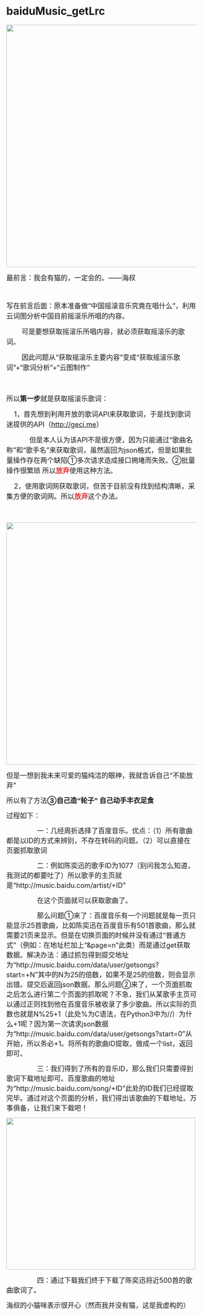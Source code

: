 # baiduMusic_getLrc
<p>
	<img src="http://www.wicos.me/wp-content/uploads/2018/02/2018021922204471-821x640.jpg" alt="" width="821" height="640" class="aligncenter size-large wp-image-395" /> 
</p>
<p>
	<span style="font-size:18px;">最前言：我会有猫的，一定会的。——海叔</span> 
</p>
<p>
	<span style="font-size:18px;"><br />
</span> 
</p>
<p>
	<span style="font-size:18px;line-height:27px;">写在前言后面：原本准备做“中国摇滚音乐究竟在唱什么”，利用云词图分析中国目前摇滚乐所唱的内容。</span> 
</p>
<p>
	<span style="font-size:18px;line-height:27px;">&nbsp;&nbsp;&nbsp;&nbsp;&nbsp; &nbsp; 可是要想获取摇滚乐所唱内容，就必须获取摇滚乐的歌词。<br />
</span> 
</p>
<p>
	<span style="font-size:18px;line-height:27px;">&nbsp;&nbsp;&nbsp;&nbsp;&nbsp; &nbsp; 因此问题从“获取摇滚乐主要内容”变成“获取摇滚乐歌词”+“歌词分析”+“云图制作”<br />
</span> 
</p>
<p>
	<span style="font-size:18px;line-height:27px;"><br />
</span> 
</p>
<p>
	<span style="font-size:18px;line-height:27px;">所以<strong>第一步</strong>就是获取摇滚乐歌词：</span> 
</p>
<p>
	<span style="font-size:18px;line-height:27px;">&nbsp; &nbsp; 1，首先想到利用开放的歌词API来获取歌词，于是找到歌词迷提供的API（<a href="http://geci.me" target="_blank">http://geci.me</a>）</span> 
</p>
<p>
	<span style="font-size:18px;line-height:27px;">&nbsp;&nbsp;&nbsp;&nbsp;&nbsp; &nbsp; &nbsp;&nbsp;&nbsp;&nbsp;但是本人认为该API不是很方便，因为只能通过“歌曲名称”和“歌手名”来获取歌词，虽然返回为json格式，但是如果批量操作存在两个缺陷①多次请求造成接口拥堵而失败。②批量操作很繁琐 所以<span style="color:#E53333;"><strong>放弃</strong></span>使用这种方法。<br />
</span> 
</p>
<p>
	<span style="font-size:18px;line-height:27px;">&nbsp; &nbsp; 2，使用歌词网获取歌词，但苦于目前没有找到结构清晰，采集方便的歌词网。所以<span style="color:#E53333;"><strong>放弃</strong></span>这个办法。<br />
</span> 
</p>
<p>
	<span style="font-size:18px;line-height:27px;"><br />
</span> 
</p>
<p>
	<img src="http://www.wicos.me/wp-content/uploads/2018/02/2018021923110879-640x640.png" alt="" width="640" height="640" class="aligncenter size-large wp-image-396" /> 
</p>
<p>
	<span style="font-size:18px;">但是一想到我未来可爱的猫纯洁的眼神，我就告诉自己“不能放弃”</span> 
</p>
<p>
	<span style="font-size:18px;">所以有了方法<strong>③自己造“轮子” 自己动手丰衣足食&nbsp;</strong></span> 
</p>
<p>
	<span style="font-size:18px;">过程如下：</span> 
</p>
<p>
	<span style="font-size:18px;">&nbsp;&nbsp;&nbsp;&nbsp;&nbsp;&nbsp;&nbsp;&nbsp;&nbsp;&nbsp;&nbsp;&nbsp;&nbsp;&nbsp;&nbsp;&nbsp;一：几经周折选择了百度音乐。优点：（1）所有歌曲都是以ID的方式来辨别，不存在转码的问题。（2）可以直接在页面抓取歌词</span> 
</p>
<p>
	<span style="font-size:18px;">&nbsp;&nbsp;&nbsp;&nbsp;&nbsp;&nbsp;&nbsp;&nbsp;&nbsp;&nbsp;&nbsp;&nbsp;&nbsp;&nbsp;&nbsp;&nbsp;二：例如陈奕迅的歌手ID为1077（别问我怎么知道，我测试的都要吐了）所以歌手的主页就是“http://music.baidu.com/artist/+ID”</span> 
</p>
<p>
	<span style="font-size:18px;">&nbsp;&nbsp;&nbsp;&nbsp;&nbsp;&nbsp;&nbsp;&nbsp;&nbsp;&nbsp;&nbsp;&nbsp;&nbsp; &nbsp; 在这个页面就可以获取歌曲了。<br />
</span> 
</p>
<p>
	<span style="font-size:18px;">&nbsp;&nbsp;&nbsp;&nbsp;&nbsp;&nbsp;&nbsp;&nbsp;&nbsp;&nbsp;&nbsp;&nbsp;&nbsp; &nbsp; 那么问题①来了：百度音乐有一个问题就是每一页只能显示25首歌曲，比如陈奕迅在百度音乐有501首歌曲，那么就需要21页来显示。但是在切换页面的时候并没有通过“普通方式”（例如：在地址栏加上“&amp;page=n”此类）而是通过get获取数据。解决办法：通过抓包得到提交地址为“http://music.baidu.com/data/user/getsongs?start=+N”其中的N为25的倍数，如果不是25的倍数，则会显示出错。提交后返回json数据。那么问题②来了，一个页面抓取之后怎么进行第二个页面的抓取呢？不急，我们从某歌手主页可以通过正则找到他在百度音乐被收录了多少歌曲。所以实际的页数也就是N%25+1（此处%为C语法，在Python3中为//）为什么+1呢？因为第一次请求json数据为“http://music.baidu.com/data/user/getsongs?start=0”从开始，所以务必+1。将所有的歌曲ID提取，做成一个list，返回即可。<br />
</span> 
</p>
<p>
	<span style="font-size:18px;">&nbsp;&nbsp;&nbsp;&nbsp;&nbsp;&nbsp;&nbsp;&nbsp;&nbsp;&nbsp;&nbsp;&nbsp;&nbsp; &nbsp; 三：我们得到了所有的音乐ID，那么我们只需要得到歌词下载地址即可。百度歌曲的地址为“http://music.baidu.com/song/+ID”此处的ID我们已经提取完毕。通过对这个页面的分析，我们得出该歌曲的下载地址。万事俱备，让我们来下载吧！<br />
</span> 
</p>
<p>
	<span style="font-size:18px;"><img src="http://www.wicos.me/wp-content/uploads/2018/02/2018021923315410.jpg" alt="" width="500" height="401" class="aligncenter size-full wp-image-397" /><br />
</span> 
</p>
<p>
	<span style="font-size:18px;">&nbsp;&nbsp;&nbsp;&nbsp;&nbsp;&nbsp;&nbsp;&nbsp;&nbsp;&nbsp;&nbsp;&nbsp;&nbsp; &nbsp; 四：通过下载我们终于下载了陈奕迅将近500首的歌曲歌词了。</span> 
</p>
<p>
	<span style="font-size:18px;">海叔的小猫咪表示很开心（然而我并没有猫，这是我虚构的）</span> 
</p>
<p>
	<span style="font-size:18px;"><br />
</span> 
</p>
<br />
